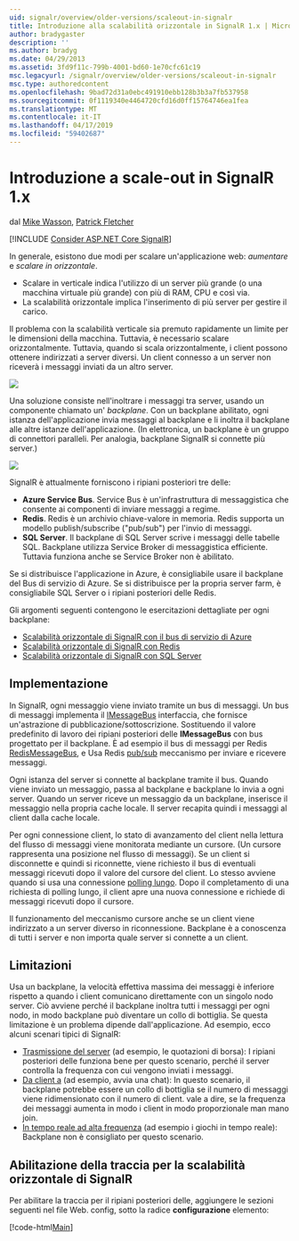 ```yaml
---
uid: signalr/overview/older-versions/scaleout-in-signalr
title: Introduzione alla scalabilità orizzontale in SignalR 1.x | Microsoft Docs
author: bradygaster
description: ''
ms.author: bradyg
ms.date: 04/29/2013
ms.assetid: 3fd9f11c-799b-4001-bd60-1e70cfc61c19
msc.legacyurl: /signalr/overview/older-versions/scaleout-in-signalr
msc.type: authoredcontent
ms.openlocfilehash: 9bad72d31a0ebc491910ebb128b3b3a7fb537958
ms.sourcegitcommit: 0f1119340e4464720cfd16d0ff15764746ea1fea
ms.translationtype: MT
ms.contentlocale: it-IT
ms.lasthandoff: 04/17/2019
ms.locfileid: "59402687"
---
```

# <a name="introduction-to-scaleout-in-signalr-1x"></a>Introduzione a scale-out in SignalR 1.x

dal [Mike Wasson](https://github.com/MikeWasson), [Patrick Fletcher](https://github.com/pfletcher)

[!INCLUDE [Consider ASP.NET Core SignalR](~/includes/signalr/signalr-version-disambiguation.md)]

In generale, esistono due modi per scalare un'applicazione web: *aumentare* e *scalare in orizzontale*.

- Scalare in verticale indica l'utilizzo di un server più grande (o una macchina virtuale più grande) con più di RAM, CPU e così via.
- La scalabilità orizzontale implica l'inserimento di più server per gestire il carico.

Il problema con la scalabilità verticale sia premuto rapidamente un limite per le dimensioni della macchina. Tuttavia, è necessario scalare orizzontalmente. Tuttavia, quando si scala orizzontalmente, i client possono ottenere indirizzati a server diversi. Un client connesso a un server non riceverà i messaggi inviati da un altro server.

![](scaleout-in-signalr/_static/image1.png)

Una soluzione consiste nell'inoltrare i messaggi tra server, usando un componente chiamato un' *backplane*. Con un backplane abilitato, ogni istanza dell'applicazione invia messaggi al backplane e li inoltra il backplane alle altre istanze dell'applicazione. (In elettronica, un backplane è un gruppo di connettori paralleli. Per analogia, backplane SignalR si connette più server.)

![](scaleout-in-signalr/_static/image2.png)

SignalR è attualmente forniscono i ripiani posteriori tre delle:

- **Azure Service Bus**. Service Bus è un'infrastruttura di messaggistica che consente ai componenti di inviare messaggi a regime.
- **Redis**. Redis è un archivio chiave-valore in memoria. Redis supporta un modello publish/subscribe ("pub/sub") per l'invio di messaggi.
- **SQL Server**. Il backplane di SQL Server scrive i messaggi delle tabelle SQL. Backplane utilizza Service Broker di messaggistica efficiente. Tuttavia funziona anche se Service Broker non è abilitato.

Se si distribuisce l'applicazione in Azure, è consigliabile usare il backplane del Bus di servizio di Azure. Se si distribuisce per la propria server farm, è consigliabile SQL Server o i ripiani posteriori delle Redis.

Gli argomenti seguenti contengono le esercitazioni dettagliate per ogni backplane:

- [Scalabilità orizzontale di SignalR con il bus di servizio di Azure](scaleout-with-windows-azure-service-bus.md)
- [Scalabilità orizzontale di SignalR con Redis](scaleout-with-redis.md)
- [Scalabilità orizzontale di SignalR con SQL Server](scaleout-with-sql-server.md)

## <a name="implementation"></a>Implementazione

In SignalR, ogni messaggio viene inviato tramite un bus di messaggi. Un bus di messaggi implementa il [IMessageBus](https://msdn.microsoft.com/library/microsoft.aspnet.signalr.messaging.imessagebus(v=vs.100).aspx) interfaccia, che fornisce un'astrazione di pubblicazione/sottoscrizione. Sostituendo il valore predefinito di lavoro dei ripiani posteriori delle **IMessageBus** con bus progettato per il backplane. È ad esempio il bus di messaggi per Redis [RedisMessageBus](https://msdn.microsoft.com/library/microsoft.aspnet.signalr.redis.redismessagebus(v=vs.100).aspx), e Usa Redis [pub/sub](http://redis.io/topics/pubsub) meccanismo per inviare e ricevere messaggi.

Ogni istanza del server si connette al backplane tramite il bus. Quando viene inviato un messaggio, passa al backplane e backplane lo invia a ogni server. Quando un server riceve un messaggio da un backplane, inserisce il messaggio nella propria cache locale. Il server recapita quindi i messaggi al client dalla cache locale.

Per ogni connessione client, lo stato di avanzamento del client nella lettura del flusso di messaggi viene monitorata mediante un cursore. (Un cursore rappresenta una posizione nel flusso di messaggi). Se un client si disconnette e quindi si riconnette, viene richiesto il bus di eventuali messaggi ricevuti dopo il valore del cursore del client. Lo stesso avviene quando si usa una connessione [polling lungo](../getting-started/introduction-to-signalr.md#transports). Dopo il completamento di una richiesta di polling lungo, il client apre una nuova connessione e richiede di messaggi ricevuti dopo il cursore.

Il funzionamento del meccanismo cursore anche se un client viene indirizzato a un server diverso in riconnessione. Backplane è a conoscenza di tutti i server e non importa quale server si connette a un client.

## <a name="limitations"></a>Limitazioni

Usa un backplane, la velocità effettiva massima dei messaggi è inferiore rispetto a quando i client comunicano direttamente con un singolo nodo server. Ciò avviene perché il backplane inoltra tutti i messaggi per ogni nodo, in modo backplane può diventare un collo di bottiglia. Se questa limitazione è un problema dipende dall'applicazione. Ad esempio, ecco alcuni scenari tipici di SignalR:

- [Trasmissione del server](tutorial-server-broadcast-with-aspnet-signalr.md) (ad esempio, le quotazioni di borsa): I ripiani posteriori delle funziona bene per questo scenario, perché il server controlla la frequenza con cui vengono inviati i messaggi.
- [Da client a](tutorial-getting-started-with-signalr.md) (ad esempio, avvia una chat): In questo scenario, il backplane potrebbe essere un collo di bottiglia se il numero di messaggi viene ridimensionato con il numero di client. vale a dire, se la frequenza dei messaggi aumenta in modo i client in modo proporzionale man mano join.
- [In tempo reale ad alta frequenza](tutorial-high-frequency-realtime-with-signalr.md) (ad esempio i giochi in tempo reale): Backplane non è consigliato per questo scenario.

## <a name="enabling-tracing-for-signalr-scaleout"></a>Abilitazione della traccia per la scalabilità orizzontale di SignalR

Per abilitare la traccia per il ripiani posteriori delle, aggiungere le sezioni seguenti nel file Web. config, sotto la radice **configurazione** elemento:

[!code-html[Main](scaleout-in-signalr/samples/sample1.html)]
